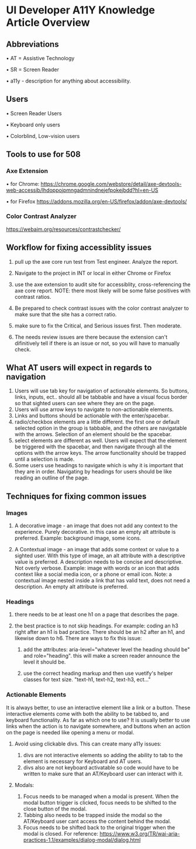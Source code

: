 # UI Developer A11Y Knowledge Article Overview

## Abbreviations

• AT = Assistive Technology

• SR = Screen Reader

• a11y - description for anything about accessibility.

## Users

• Screen Reader Users

• Keyboard only users

• Colorblind, Low-vision users

## Tools to use for 508

### Axe Extension

• for Chrome:
https://chrome.google.com/webstore/detail/axe-devtools-web-accessib/lhdoppojpmngadmnindnejefpokejbdd?hl=en-US

• for Firefox
https://addons.mozilla.org/en-US/firefox/addon/axe-devtools/

### Color Contrast Analyzer

https://webaim.org/resources/contrastchecker/

## Workflow for fixing accessiblity issues

1. pull up the axe core run test from Test engineer. Analyze the report.

2. Navigate to the project in INT or local in either Chrome or Firefox

3. use the axe extension to audit site for accessiblity, cross-referencing the axe core report. NOTE: there most likely will be some false positives with contrast ratios.
4. Be prepared to check contrast issues with the color contrast analyzer to make sure that the site has a correct ratio.
5. make sure to fix the Critical, and Serious issues first. Then moderate.
6. The needs review issues are there because the extension can't difinitively tell if there is an issue or not, so you will have to manually check.

## What AT users will expect in regards to navigation

1. Users will use tab key for navigation of actionable elements. So buttons, links, inputs, ect.. should all be tabbable and have a visual focus border so that sighted users can see where they are on the page.
2. Users will use arrow keys to navigate to non-actionable elements.
3. Links and buttons should be actionable with the enter/spacebar.
4. radio/checkbox elements are a little different. the first one or default selected option in the group is tabbable, and the others are navigatable with the arrows. Selection of an element should be the spacebar.
5. select elements are different as well. Users will expect that the element be triggered with the spacebar, and then navigate through all the options with the arrow keys. The arrow functionality should be trapped until a selection is made.
6. Some users use headings to navigate which is why it is important that they are in order. Navigating by headings for users should be like reading an outline of the page.

## Techniques for fixing common issues

### Images

1. A decorative image - an image that does not add any context to the experience. Purely decorative. in this case an empty alt attribute is preferred. Example: background image, some icons.

2. A Contextual image - an image that adds some context or value to a sighted user. With this type of image, an alt attribute with a descriptive value is preferred. A description needs to be concise and descriptive. Not overly verbose. Example: image with words or an icon that adds context like a social media icon, or a phone or email icon. Note: a contextual image nested inside a link that has valid text, does not need a description. An empty alt attribute is preferred.

### Headings

1. there needs to be at least one h1 on a page that describes the page.

2. the best practice is to not skip headings. For example: coding an h3 right after an h1 is bad practice. There should be an h2 after an h1, and likewise down to h6. There are ways to fix this issue:

   1. add the attributes: aria-level="whatever level the heading should be" and role="heading". this will make a screen reader announce the level it should be.

   2. use the correct heading markup and then use vuetify's helper classes for text size. "text-h1, text-h2, text-h3, ect..."

### Actionable Elements

It is always better, to use an interactive element like a link or a button. These interactive elements come with both the ability to be tabbed to, and keyboard functionality. As far as which one to use? It is usually better to use links when the action is to navigate somewhere, and buttons when an action on the page is needed like opening a menu or modal.

1. Avoid using clickable divs. This can create many a11y issues:

   1. divs are not interactive elements so adding the ability to tab to the element is necessary for Keyboard and AT users.
   2. divs also are not keyboard activatable so code would have to be written to make sure that an AT/Keyboard user can interact with it.

2. Modals:

   1. Focus needs to be managed when a modal is present. When the modal button trigger is clicked, focus needs to be shifted to the close button of the modal.
   2. Tabbing also needs to be trapped inside the modal so the AT/Keyboard user cant access the content behind the modal.
   3. Focus needs to be shifted back to the original trigger when the modal is closed. For reference: <a href="<https://www.w3.org/TR/wai-aria-practices-1.1/examples/dialog-modal/dialog.html>" target="_blank">https://www.w3.org/TR/wai-aria-practices-1.1/examples/dialog-modal/dialog.html</a>
